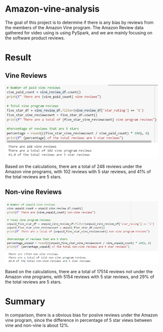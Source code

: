# Amazon-vine-analysis

The goal of this project is to determine if there is any bias by reviews from the members of the Amazon Vine program. The Amazon Review data gathered for video using is using PySpark, and we are mainly focusing on the software product reviews. 

# Result
## Vine Reviews
![vine-analysis](Resources/vine-analysis.PNG)

Based on the calculations, there are a total of 248 reviews under the Amazon vine programs, with 102 reviews with 5 star reviews, and 41% of the total reviews are 5 stars. 

## Non-vine Reviews
![non-vine-analysis](Resources/non-vine-analysis.PNG)

Based on the calculations, there are a total of 17514 reviews not under the Amazon vine programs, with 5154 reviews with 5 star reviews, and 29% of the total reviews are 5 stars. 

# Summary

In comparison, there is a obvious bias for posiive reviews under the Amazon vine program, since the difference in percentage of 5 star views between vine and non-vine is about 12%. 

